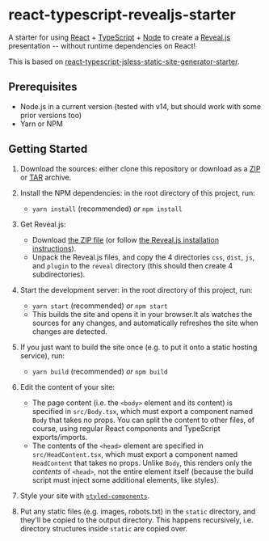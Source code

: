 # react-typescript-revealjs-starter

A starter for using [React](https://reactjs.org/) + [TypeScript](https://www.typescriptlang.org/) + [Node](https://nodejs.org/en/) to create a [Reveal.js](https://revealjs.com/) presentation -- without runtime dependencies on React!

This is based on [react-typescript-jsless-static-site-generator-starter](https://gitlab.com/lehnerpat/react-typescript-jsless-static-site-generator-starter).

## Prerequisites

- Node.js in a current version (tested with v14, but should work with some prior versions too)
- Yarn or NPM

## Getting Started

1. Download the sources: either clone this repository or download as a [ZIP](https://gitlab.com/lehnerpat/react-typescript-revealjs-starter/-/archive/master/react-typescript-revealjs-starter-master.zip) or [TAR](https://gitlab.com/lehnerpat/react-typescript-revealjs-starter/-/archive/master/react-typescript-revealjs-starter-master.tar.gz) archive.

2. Install the NPM dependencies: in the root directory of this project, run:

   - `yarn install` (recommended) _or_ `npm install`

3. Get Reveal.js:

   - Download [the ZIP file](https://github.com/hakimel/reveal.js/archive/master.zip) (or follow [the Reveal.js installation instructions](https://revealjs.com/installation/)).
   - Unpack the Reveal.js files, and copy the 4 directories `css`, `dist`, `js`, and `plugin` to the `reveal` directory (this should then create 4 subdirectories).

4. Start the development server: in the root directory of this project, run:

   - `yarn start` (recommended) _or_ `npm start`
   - This builds the site and opens it in your browser.It als watches the sources for any changes, and automatically refreshes the site when changes are detected.

5. If you just want to build the site once (e.g. to put it onto a static hosting service), run:

   - `yarn build` (recommended) _or_ `npm build`

6. Edit the content of your site:

   - The page content (i.e. the `<body>` element and its content) is specified in `src/Body.tsx`, which must export a component named `Body` that takes no props. You can split the content to other files, of course, using regular React components and TypeScript exports/imports.
   - The contents of the `<head>` element are specified in `src/HeadContent.tsx`, which must export a component named `HeadContent` that takes no props. Unlike `Body`, this renders only the _contents_ of `<head>`, not the entire element itself (because the build script must inject some additional elements, like styles).

7. Style your site with [`styled-components`](https://styled-components.com/).

8. Put any static files (e.g. images, robots.txt) in the `static` directory, and they'll be copied to the output directory. This happens recursively, i.e. directory structures inside `static` are copied over.
